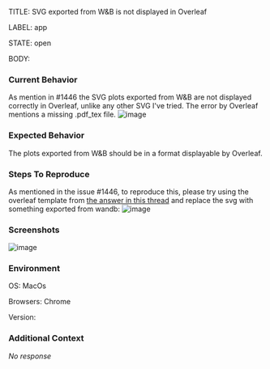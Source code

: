 TITLE:
SVG exported from W&B is not displayed in Overleaf

LABEL:
app

STATE:
open

BODY:
### Current Behavior

As mention in #1446 the SVG plots exported from W&B are not displayed correctly in Overleaf, unlike any other SVG I've tried. The error by Overleaf mentions a missing .pdf_tex file. 
![image](https://user-images.githubusercontent.com/8061862/223807150-c5cf3ecb-64aa-469e-8420-59929f7eb460.png)



### Expected Behavior

The plots exported from W&B should be in a format displayable by Overleaf. 

### Steps To Reproduce

As mentioned in the issue #1446, to reproduce this, please try using the overleaf template from [the answer in this thread](https://tex.stackexchange.com/questions/442077/is-it-possible-to-use-svg-images-with-overleaf) and replace the svg with something exported from wandb: ![image](https://user-images.githubusercontent.com/21180505/152408705-a3b47923-ec64-47b4-b240-af43caf91d1f.svg)

### Screenshots

![image](https://user-images.githubusercontent.com/8061862/223806876-dfc8cef3-158b-4ae2-9f83-da264b079b09.png)


### Environment

OS: MacOs

Browsers: Chrome

Version:


### Additional Context

_No response_

